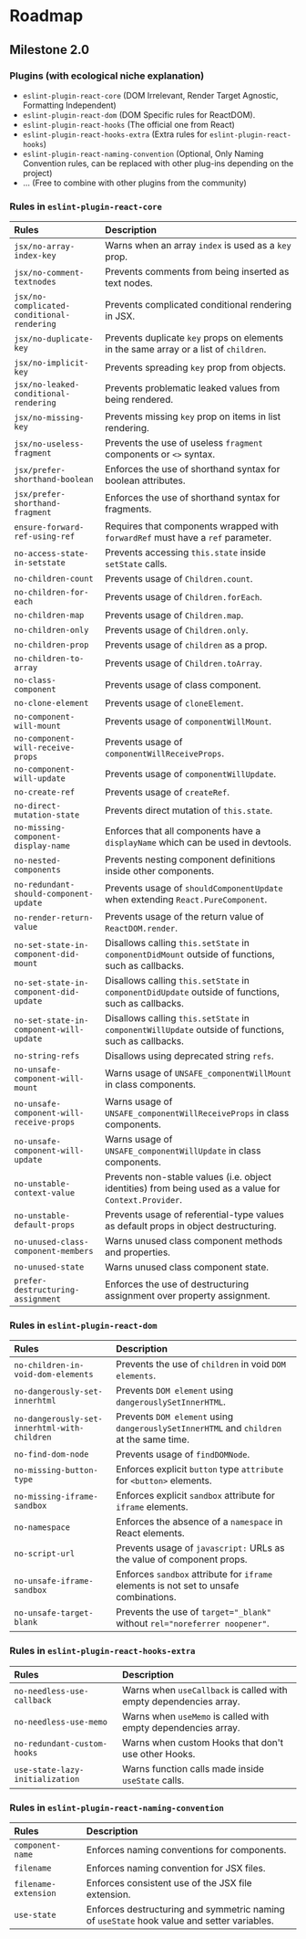 # Roadmap

## Milestone 2.0

### Plugins (with ecological niche explanation)

- `eslint-plugin-react-core` (DOM Irrelevant, Render Target Agnostic, Formatting Independent)
- `eslint-plugin-react-dom` (DOM Specific rules for ReactDOM).
- `eslint-plugin-react-hooks` (The official one from React)
- `eslint-plugin-react-hooks-extra` (Extra rules for `eslint-plugin-react-hooks`)
- `eslint-plugin-react-naming-convention` (Optional, Only Naming Convention rules, can be replaced with other plug-ins depending on the project)
- ... (Free to combine with other plugins from the community)

### Rules in `eslint-plugin-react-core`

| Rules                                      | Description                                                                                            |
| :----------------------------------------- | :----------------------------------------------------------------------------------------------------- |
| `jsx/no-array-index-key`                   | Warns when an array `index` is used as a `key` prop.                                                   |
| `jsx/no-comment-textnodes`                 | Prevents comments from being inserted as text nodes.                                                   |
| `jsx/no-complicated-conditional-rendering` | Prevents complicated conditional rendering in JSX.                                                     |
| `jsx/no-duplicate-key`                     | Prevents duplicate `key` props on elements in the same array or a list of `children`.                  |
| `jsx/no-implicit-key`                      | Prevents spreading `key` prop from objects.                                                            |
| `jsx/no-leaked-conditional-rendering`      | Prevents problematic leaked values from being rendered.                                                |
| `jsx/no-missing-key`                       | Prevents missing `key` prop on items in list rendering.                                                |
| `jsx/no-useless-fragment`                  | Prevents the use of useless `fragment` components or `<>` syntax.                                      |
| `jsx/prefer-shorthand-boolean`             | Enforces the use of shorthand syntax for boolean attributes.                                           |
| `jsx/prefer-shorthand-fragment`            | Enforces the use of shorthand syntax for fragments.                                                    |
| `ensure-forward-ref-using-ref`             | Requires that components wrapped with `forwardRef` must have a `ref` parameter.                        |
| `no-access-state-in-setstate`              | Prevents accessing `this.state` inside `setState` calls.                                               |
| `no-children-count`                        | Prevents usage of `Children.count`.                                                                    |
| `no-children-for-each`                     | Prevents usage of `Children.forEach`.                                                                  |
| `no-children-map`                          | Prevents usage of `Children.map`.                                                                      |
| `no-children-only`                         | Prevents usage of `Children.only`.                                                                     |
| `no-children-prop`                         | Prevents usage of `children` as a prop.                                                                |
| `no-children-to-array`                     | Prevents usage of `Children.toArray`.                                                                  |
| `no-class-component`                       | Prevents usage of class component.                                                                     |
| `no-clone-element`                         | Prevents usage of `cloneElement`.                                                                      |
| `no-component-will-mount`                  | Prevents usage of `componentWillMount`.                                                                |
| `no-component-will-receive-props`          | Prevents usage of `componentWillReceiveProps`.                                                         |
| `no-component-will-update`                 | Prevents usage of `componentWillUpdate`.                                                               |
| `no-create-ref`                            | Prevents usage of `createRef`.                                                                         |
| `no-direct-mutation-state`                 | Prevents direct mutation of `this.state`.                                                              |
| `no-missing-component-display-name`        | Enforces that all components have a `displayName` which can be used in devtools.                       |
| `no-nested-components`                     | Prevents nesting component definitions inside other components.                                        |
| `no-redundant-should-component-update`     | Prevents usage of `shouldComponentUpdate` when extending `React.PureComponent`.                        |
| `no-render-return-value`                   | Prevents usage of the return value of `ReactDOM.render`.                                               |
| `no-set-state-in-component-did-mount`      | Disallows calling `this.setState` in `componentDidMount` outside of functions, such as callbacks.      |
| `no-set-state-in-component-did-update`     | Disallows calling `this.setState` in `componentDidUpdate` outside of functions, such as callbacks.     |
| `no-set-state-in-component-will-update`    | Disallows calling `this.setState` in `componentWillUpdate` outside of functions, such as callbacks.    |
| `no-string-refs`                           | Disallows using deprecated string `refs`.                                                              |
| `no-unsafe-component-will-mount`           | Warns usage of `UNSAFE_componentWillMount` in class components.                                        |
| `no-unsafe-component-will-receive-props`   | Warns usage of `UNSAFE_componentWillReceiveProps` in class components.                                 |
| `no-unsafe-component-will-update`          | Warns usage of `UNSAFE_componentWillUpdate` in class components.                                       |
| `no-unstable-context-value`                | Prevents non-stable values (i.e. object identities) from being used as a value for `Context.Provider`. |
| `no-unstable-default-props`                | Prevents usage of referential-type values as default props in object destructuring.                    |
| `no-unused-class-component-members`        | Warns unused class component methods and properties.                                                   |
| `no-unused-state`                          | Warns unused class component state.                                                                    |
| `prefer-destructuring-assignment`          | Enforces the use of destructuring assignment over property assignment.                                 |

### Rules in `eslint-plugin-react-dom`

| Rules                                        | Description                                                                             |
| :------------------------------------------- | :-------------------------------------------------------------------------------------- |
| `no-children-in-void-dom-elements`           | Prevents the use of `children` in void `DOM elements`.                                  |
| `no-dangerously-set-innerhtml`               | Prevents `DOM element` using `dangerouslySetInnerHTML`.                                 |
| `no-dangerously-set-innerhtml-with-children` | Prevents `DOM element` using `dangerouslySetInnerHTML` and `children` at the same time. |
| `no-find-dom-node`                           | Prevents usage of `findDOMNode`.                                                        |
| `no-missing-button-type`                     | Enforces explicit `button` type `attribute` for `<button>` elements.                    |
| `no-missing-iframe-sandbox`                  | Enforces explicit `sandbox` attribute for `iframe` elements.                            |
| `no-namespace`                               | Enforces the absence of a `namespace` in React elements.                                |
| `no-script-url`                              | Prevents usage of `javascript:` URLs as the value of component props.                   |
| `no-unsafe-iframe-sandbox`                   | Enforces `sandbox` attribute for `iframe` elements is not set to unsafe combinations.   |
| `no-unsafe-target-blank`                     | Prevents the use of `target="_blank"` without `rel="noreferrer noopener"`.              |

### Rules in `eslint-plugin-react-hooks-extra`

| Rules                           | Description                                                       |
| :------------------------------ | :---------------------------------------------------------------- |
| `no-needless-use-callback`      | Warns when `useCallback` is called with empty dependencies array. |
| `no-needless-use-memo`          | Warns when `useMemo` is called with empty dependencies array.     |
| `no-redundant-custom-hooks`     | Warns when custom Hooks that don't use other Hooks.               |
| `use-state-lazy-initialization` | Warns function calls made inside `useState` calls.                |

### Rules in `eslint-plugin-react-naming-convention`

| Rules                | Description                                                                                |
| :------------------- | :----------------------------------------------------------------------------------------- |
| `component-name`     | Enforces naming conventions for components.                                                |
| `filename`           | Enforces naming convention for JSX files.                                                  |
| `filename-extension` | Enforces consistent use of the JSX file extension.                                         |
| `use-state`          | Enforces destructuring and symmetric naming of `useState` hook value and setter variables. |
